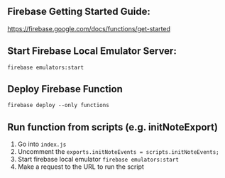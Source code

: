 ## Firebase Getting Started Guide: 
https://firebase.google.com/docs/functions/get-started

## Start Firebase Local Emulator Server:
```
firebase emulators:start
```

## Deploy Firebase Function
```
firebase deploy --only functions
```

## Run function from scripts (e.g. initNoteExport)
1. Go into `index.js`
2. Uncomment the `exports.initNoteEvents = scripts.initNoteEvents;`
3. Start firebase local emulator `firebase emulators:start`
4. Make a request to the URL to run the script
